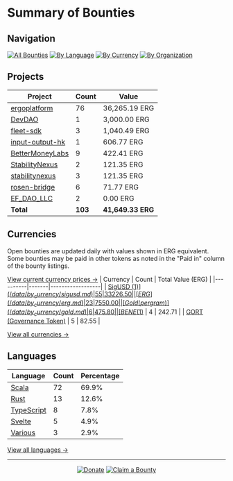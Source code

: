 <!-- GENERATED FILE - DO NOT EDIT DIRECTLY -->
<!-- Generated on: 2025-09-16 01:43:01 -->

# Summary of Bounties

## Navigation

[![All Bounties](https://img.shields.io/badge/All%20Bounties-103-blue)](/data/all.md) [![By Language](https://img.shields.io/badge/By%20Language-7-green)](/data/summary.md#languages) [![By Currency](https://img.shields.io/badge/By%20Currency-7-yellow)](/data/summary.md#currencies) [![By Organization](https://img.shields.io/badge/By%20Organization-9-orange)](/data/summary.md#projects)

## Projects

| Project | Count | Value |
|----------|-------|-------|
| [ergoplatform](/data/by_org/ergoplatform.md) | 76 | 36,265.19 ERG |
| [DevDAO](/data/by_org/devdao.md) | 1 | 3,000.00 ERG |
| [fleet-sdk](/data/by_org/fleet-sdk.md) | 3 | 1,040.49 ERG |
| [input-output-hk](/data/by_org/input-output-hk.md) | 1 | 606.77 ERG |
| [BetterMoneyLabs](/data/by_org/bettermoneylabs.md) | 9 | 422.41 ERG |
| [StabilityNexus](/data/by_org/stabilitynexus.md) | 2 | 121.35 ERG |
| [stabilitynexus](/data/by_org/stabilitynexus.md) | 3 | 121.35 ERG |
| [rosen-bridge](/data/by_org/rosen-bridge.md) | 6 | 71.77 ERG |
| [EF_DAO_LLC](/data/by_org/ef_dao_llc.md) | 2 | 0.00 ERG |
| **Total** | **103** | **41,649.33 ERG** |

## Currencies

Open bounties are updated daily with values shown in ERG equivalent. Some bounties may be paid in other tokens as noted in the "Paid in" column of the bounty listings.

[View current currency prices →](/data/currency_prices.md)
| Currency | Count | Total Value (ERG) |
|----------|-------|------------------|
| [SigUSD ($1)](/data/by_currency/sigusd.md) | 55 | 33226.50 |
| [ERG](/data/by_currency/erg.md) | 23 | 7550.00 |
| [Gold (per gram)](/data/by_currency/gold.md) | 6 | 475.80 |
| [BENE ($1)](/data/by_currency/bene.md) | 4 | 242.71 |
| [GORT (Governance Token)](/data/by_currency/gort.md) | 5 | 82.55 |

[View all currencies →](/data/by_currency/)

## Languages

| Language | Count | Percentage |
|----------|-------|------------|
| [Scala](/data/by_language/scala.md) | 72 | 69.9% |
| [Rust](/data/by_language/rust.md) | 13 | 12.6% |
| [TypeScript](/data/by_language/typescript.md) | 8 | 7.8% |
| [Svelte](/data/by_language/svelte.md) | 5 | 4.9% |
| [Various](/data/by_language/various.md) | 3 | 2.9% |

[View all languages →](/data/by_language/)



---

<div align="center">
  <p>
    <a href="../docs/donate.md"><img src="https://img.shields.io/badge/❤️%20Donate-F44336" alt="Donate"></a>
    <a href="../docs/bounty-submission-guide.md#reserving-a-bounty"><img src="https://img.shields.io/badge/🔒%20How%20To%20Claim-4CAF50" alt="Claim a Bounty"></a>
  </p>
</div>


<!-- END OF GENERATED CONTENT -->
